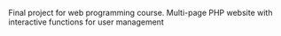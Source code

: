 Final project for web programming course. Multi-page PHP website with interactive functions for user management
